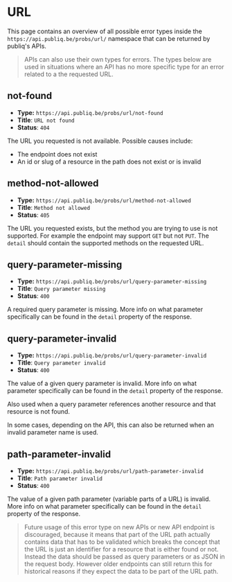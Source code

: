 # URL

This page contains an overview of all possible error types inside the `https://api.publiq.be/probs/url/` namespace that can be returned by publiq's APIs.

> APIs can also use their own types for errors. The types below are used in situations where an API has no more specific type for an error related to a the requested URL.

## not-found

-   **Type:** `https://api.publiq.be/probs/url/not-found`
-   **Title**: `URL not found`
-   **Status**: `404`

The URL you requested is not available. Possible causes include:

-   The endpoint does not exist
-   An id or slug of a resource in the path does not exist or is invalid

## method-not-allowed

-   **Type:** `https://api.publiq.be/probs/url/method-not-allowed`
-   **Title**: `Method not allowed`
-   **Status**: `405`

The URL you requested exists, but the method you are trying to use is not supported. For example the endpoint may support `GET` but not `PUT`. The `detail` should contain the supported methods on the requested URL.

## query-parameter-missing

-   **Type:** `https://api.publiq.be/probs/url/query-parameter-missing`
-   **Title**: `Query parameter missing`
-   **Status**: `400`

A required query parameter is missing. More info on what parameter specifically can be found in the `detail` property of the response.

## query-parameter-invalid

-   **Type:** `https://api.publiq.be/probs/url/query-parameter-invalid`
-   **Title**: `Query parameter invalid`
-   **Status**: `400`

The value of a given query parameter is invalid. More info on what parameter specifically can be found in the `detail` property of the response.

Also used when a query parameter references another resource and that resource is not found.

In some cases, depending on the API, this can also be returned when an invalid parameter name is used.

## path-parameter-invalid

-   **Type:** `https://api.publiq.be/probs/url/path-parameter-invalid`
-   **Title**: `Path parameter invalid`
-   **Status**: `400`

The value of a given path parameter (variable parts of a URL) is invalid. More info on what parameter specifically can be found in the `detail` property of the response.

<!-- theme: warning -->

> Future usage of this error type on new APIs or new API endpoint is discouraged, because it means that part of the URL path actually contains data that has to be validated which breaks the concept that the URL is just an identifier for a resource that is either found or not. Instead the data should be passed as query parameters or as JSON in the request body. However older endpoints can still return this for historical reasons if they expect the data to be part of the URL path.

